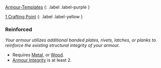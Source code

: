 
[Armour-Templates](Game/Armour-Templates)
{: .label .label-purple }

[1 Crafting Point](Game/Designing-Weapons#Crafting%20Points)
{: .label .label-yellow }
### Reinforced
*Your armour utilizes additional banded plates, rivets, latches, or planks to reinforce the existing structural integrity of your armour.* 
* Requires [Metal](Game/Metal), or [Wood](Game/Wood).
* [Armour Integrity](Game/Core/Armour#Armour%20Integrity) is at least 2.